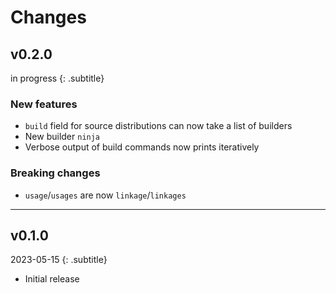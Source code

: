 # Changes

## v0.2.0
in progress
{: .subtitle}

### New features
- `build` field for source distributions can now take a list of builders
- New builder `ninja`
- Verbose output of build commands now prints iteratively

### Breaking changes
- `usage`/`usages` are now `linkage`/`linkages`

---

## v0.1.0
2023-05-15
{: .subtitle}

- Initial release

